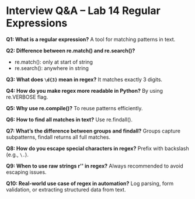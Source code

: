 # Interview Q&A – Lab 14 Regular Expressions

**Q1: What is a regular expression?**
A tool for matching patterns in text.

**Q2: Difference between re.match() and re.search()?**
- re.match(): only at start of string
- re.search(): anywhere in string

**Q3: What does `\d{3}` mean in regex?**
It matches exactly 3 digits.

**Q4: How do you make regex more readable in Python?**
By using re.VERBOSE flag.

**Q5: Why use re.compile()?**
To reuse patterns efficiently.

**Q6: How to find all matches in text?**
Use re.findall().

**Q7: What’s the difference between groups and findall?**
Groups capture subpatterns, findall returns all full matches.

**Q8: How do you escape special characters in regex?**
Prefix with backslash (e.g., `\.`).

**Q9: When to use raw strings r'' in regex?**
Always recommended to avoid escaping issues.

**Q10: Real-world use case of regex in automation?**
Log parsing, form validation, or extracting structured data from text.

